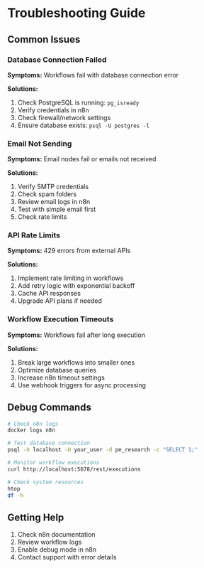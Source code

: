 # Troubleshooting Guide

## Common Issues

### Database Connection Failed
**Symptoms:** Workflows fail with database connection error

**Solutions:**
1. Check PostgreSQL is running: `pg_isready`
2. Verify credentials in n8n
3. Check firewall/network settings
4. Ensure database exists: `psql -U postgres -l`

### Email Not Sending
**Symptoms:** Email nodes fail or emails not received

**Solutions:**
1. Verify SMTP credentials
2. Check spam folders
3. Review email logs in n8n
4. Test with simple email first
5. Check rate limits

### API Rate Limits
**Symptoms:** 429 errors from external APIs

**Solutions:**
1. Implement rate limiting in workflows
2. Add retry logic with exponential backoff
3. Cache API responses
4. Upgrade API plans if needed

### Workflow Execution Timeouts
**Symptoms:** Workflows fail after long execution

**Solutions:**
1. Break large workflows into smaller ones
2. Optimize database queries
3. Increase n8n timeout settings
4. Use webhook triggers for async processing

## Debug Commands

```bash
# Check n8n logs
docker logs n8n

# Test database connection
psql -h localhost -U your_user -d pe_research -c "SELECT 1;"

# Monitor workflow executions
curl http://localhost:5678/rest/executions

# Check system resources
htop
df -h
```

## Getting Help

1. Check n8n documentation
2. Review workflow logs
3. Enable debug mode in n8n
4. Contact support with error details